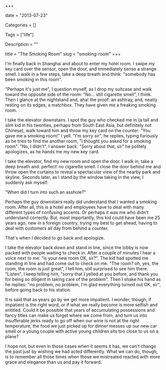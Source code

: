 +++

date = "2013-07-23"

Categories = []

Tags = ["life"]

Description = ""

title = "The Smoking Room"
slug = "smoking-room"
+++



I'm finally back in Shanghai and about to enter my hotel room. I swipe my key card over the sensor, open the door, and immediately sense a strange smell. I walk in a few steps, take a deep breath and think: "somebody has been smoking in this room".

"Perhaps it's just me", I question myself, as I drop my suitcase and walk toward the opposite side of the room: "No... still cigarette smell", I think. Then I glance at the nightstand and, aha! the proof: an ashtray, and, neatly resting on its edges, a matchbox. They have given me a freaking smoking room.

I take the elevator downstairs. I spot the guy who checked me in (a tall and slim kid in his twenties, perhaps from South East Asia, but definitely not Chinese), walk toward him and throw my key card on the counter: "You gave me a smoking room!" I yell. "I'm sorry sir", he replies, typing furiously as he tries to find me another room, "I thought you asked for a smoking room". "No, I didn't", I  answer back. "Sorry about that, sir" he politely apologizes, as he hands me my new key card.

I take the elevator, find my new room and open the door. I walk in, take a deep breath and: perfect! no cigarette smell. I close the door behind me and throw open the curtains to reveal a spectacular view of the nearby park and skyline. Seconds later, as I stand by the window taking in the view, I suddenly ask myself:

"When did I turn into such an asshole?"

Perhaps the guy downstairs really did understand that I wanted a smoking room. After all, this is a hotel and employees have to deal with many different types of confusing accents. Or perhaps it was me who didn't understand correctly. But, most importantly, this kid could have been me 25 years ago, new in a foreign country, trying my best to get ahead, having to deal with customers all day from behind a counter.

That's when I decided to go back and apologize.

I take the elevator back down and stand in line, since the lobby is now packed with people waiting to check in. After a couple of minutes I hear a voice next to me: "is your new room OK, sir?". The kid had spotted me standing in line and had come out to check on me. "The room? oh, yes, the room, the room is just great", I tell him, still surprised to see him there. "Listen", I keep telling him, "sorry that I yelled at you before, and thank you for being so diligent in taking care of the problem". Then I shake his hand as he replies: "no problem, no problem, I'm glad everything turned out OK, sir", before going back to his station.

It is said that as years go by we get more impatient. I wonder, though, if impatient is the right word, or if what we really become is more selfish and entitled. Could it be possible that years of accumulating possessions and fancy titles can make us forget where we come from, and turn us into insufferable jerks ready to go off when our wine is not at the right temperature, the food we just picked up for dinner messes up our new car smell or a young couple with active young children sits too close to us on a plane?

I hope not, but even in those cases when it seems it has, we can't change the past just by wishing we had acted differently. What we can do, though, is to remember all those times when those we mistreated reacted with more grace and elegance than us and pay it forward.
